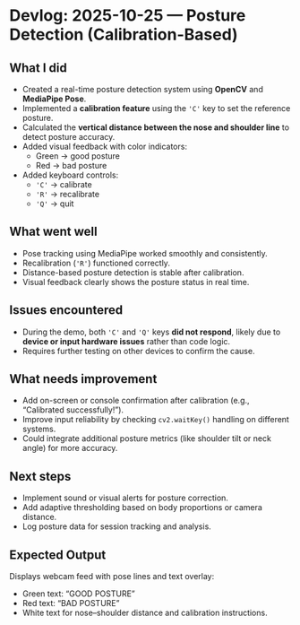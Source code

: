 # Devlog: 2025-10-25 — Posture Detection (Calibration-Based)

## What I did
- Created a real-time posture detection system using **OpenCV** and **MediaPipe Pose**.
- Implemented a **calibration feature** using the `'C'` key to set the reference posture.
- Calculated the **vertical distance between the nose and shoulder line** to detect posture accuracy.
- Added visual feedback with color indicators:
  - Green → good posture
  - Red → bad posture
- Added keyboard controls:
  - `'C'` → calibrate
  - `'R'` → recalibrate
  - `'Q'` → quit

## What went well
- Pose tracking using MediaPipe worked smoothly and consistently.
- Recalibration (`'R'`) functioned correctly.
- Distance-based posture detection is stable after calibration.
- Visual feedback clearly shows the posture status in real time.

## Issues encountered
- During the demo, both `'C'` and `'Q'` keys **did not respond**, likely due to **device or input hardware issues** rather than code logic.
- Requires further testing on other devices to confirm the cause.

## What needs improvement
- Add on-screen or console confirmation after calibration (e.g., “Calibrated successfully!”).
- Improve input reliability by checking `cv2.waitKey()` handling on different systems.
- Could integrate additional posture metrics (like shoulder tilt or neck angle) for more accuracy.

## Next steps
- Implement sound or visual alerts for posture correction.
- Add adaptive thresholding based on body proportions or camera distance.
- Log posture data for session tracking and analysis.

## Expected Output
Displays webcam feed with pose lines and text overlay:
- Green text: “GOOD POSTURE”
- Red text: “BAD POSTURE”
- White text for nose–shoulder distance and calibration instructions.